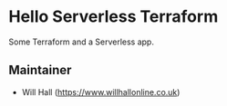 # Hello Serverless Terraform

Some Terraform and a Serverless app.

## Maintainer

- Will Hall (https://www.willhallonline.co.uk)
